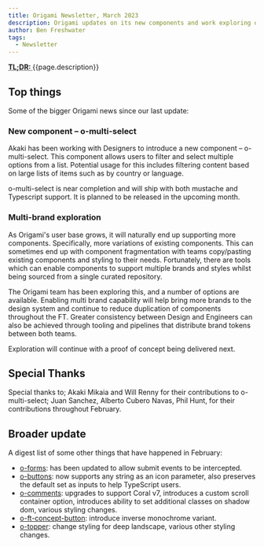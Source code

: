 ```yaml
---
title: Origami Newsletter, March 2023
description: Origami updates on its new components and work exploring options for a Multi-brand design system
author: Ben Freshwater
tags:
  - Newsletter
---
```


<abbr title="Too long; didn't read">
<strong>
TL;DR:
</strong>
</abbr> {{page.description}}

## Top things

Some of the bigger Origami news since our last update:

### New component – o-multi-select

Akaki has been working with Designers to introduce a new component – o-multi-select. This component allows users to filter and select multiple options from a list. Potential usage for this includes filtering content based on large lists of items such as by country or language.

o-multi-select is near completion and will ship with both mustache and Typescript support. It is planned to be released in the upcoming month.

### Multi-brand exploration

As Origami's user base grows, it will naturally end up supporting more components. Specifically, more variations of existing components. This can sometimes end up with component fragmentation with teams copy/pasting existing components and styling to their needs. Fortunately, there are tools which can enable components to support multiple brands and styles whilst being sourced from a single curated repository.

The Origami team has been exploring this, and a number of options are available. Enabling multi brand capability will help bring more brands to the design system and continue to reduce duplication of components throughout the FT. Greater consistency between Design and Engineers can also be achieved through tooling and pipelines that distribute brand tokens between both teams.

Exploration will continue with a proof of concept being delivered next.

## Special Thanks

Special thanks to; Akaki Mikaia and Will Renny for their contributions to o-multi-select; Juan Sanchez, Alberto Cubero Navas, Phil Hunt, for their contributions throughout February.

## Broader update

A digest list of some other things that have happened in February:

- [o-forms](https://registry.origami.ft.com/components/o-forms): has been updated to allow submit events to be intercepted.
- [o-buttons](https://registry.origami.ft.com/components/o-buttons): now supports any string as an icon parameter, also preserves the default set as inputs to help TypeScript users.
- [o-comments](https://registry.origami.ft.com/components/o-comments): upgrades to support Coral v7, introduces a custom scroll container option, introduces ability to set additional classes on shadow dom, various styling changes.
- [o-ft-concept-button](https://registry.origami.ft.com/components/o-ft-concept-button): introduce inverse monochrome variant.
- [o-topper](https://registry.origami.ft.com/components/o-topper): change styling for deep landscape, various other styling changes.

